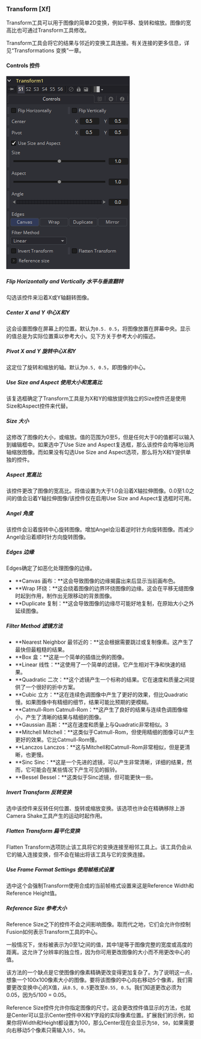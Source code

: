 ### Transform [Xf]

Transform工具可以用于图像的简单2D变换，例如平移、旋转和缩放。图像的宽高比也可通过Transform工具修改。

Transform工具会将它的结果与邻近的变换工具连接。有关连接的更多信息，详见“Transformations 变换”一章。

#### Controls 控件

![Xf_Controls](images/Xf_Controls.png)

##### Flip Horizontally and Vertically 水平与垂直翻转

勾选该控件来沿着X或Y轴翻转图像。

##### Center X and Y 中心X和Y

这会设置图像在屏幕上的位置。默认为`0.5. 0.5`，将图像放置在屏幕中央。显示的值总是为实际位置乘以参考大小。见下方关于参考大小的描述。

##### Pivot X and Y 旋转中心X和Y

这定位了旋转和缩放的轴。默认为`0.5, 0.5`，即图像的中心。

##### Use Size and Aspect 使用大小和宽高比

该复选框确定了Transform工具是为X和Y的缩放提供独立的Size控件还是使用Size和Aspect控件来代替。

##### Size 大小

这修改了图像的大小，或缩放。值的范围为0至5，但是任何大于0的值都可以输入到编辑框中。如果选中了Use Size and Aspect复选框，那么该控件会均等地沿两轴缩放图像。而如果没有勾选Use Size and Aspect选项，那么将为X和Y提供单独的控件。

##### Aspect 宽高比

该控件更改了图像的宽高比。将值设置为大于1.0会沿着X轴拉伸图像。0.0至1.0之间的值会沿着Y轴拉伸图像/该控件仅在启用Use Size and Aspect复选框时可用。

##### Angel 角度

该控件会沿着旋转中心旋转图像。增加Angel会沿着逆时针方向旋转图像。而减少Angel会沿着顺时针方向旋转图像。

##### Edges 边缘

Edges确定了如恶化处理图像的边缘。

- **Canvas 画布：**这会导致图像的边缘揭露出来后显示当前画布色。
- **Wrap 环绕：**这会绕着图像的边界环绕图像的边缘。这会在平移无缝图像时起到作用，制作出无限移动的背景图像。
- **Duplicate 复制：**这会导致图像的边缘尽可能好地复制，在原始大小之外延续图像。

##### Filter Method 滤镜方法

- **Nearest Neighbor 最邻近的：**这会根据需要跳过或复制像素。这产生了最快但最粗糙的结果。
- **Box 盒：**这是一个简单的插值比例的图像。
- **Linear 线性：**这使用了一个简单的滤镜，它产生相对干净和快速的结果。
- **Quadratic 二次：**这个滤镜产生一个标称的结果。它在速度和质量之间提供了一个很好的折中方案。
- **Cubic 立方：**这在连续色调图像中产生了更好的效果，但比Quadratic慢。如果图像中有精细的细节，结果可能比预期的更模糊。
- **Catmull-Rom Catmull-Rom：**这产生了良好的结果与连续色调图像缩小，产生了清晰的结果与精细的图像。
- **Gaussian 高斯：**这在速度和质量上与Quadratic非常相似。3
- **Mitchell Mitchell：**这类似于Catmull-Rom，但使用精细的图像可以产生更好的效果。它比Catmull-Rom慢。
- **Lanczos Lanczos：**这与Mitchell和Catmull-Rom非常相似，但是更清晰，也更慢。
- **Sinc Sinc：**这是一个先进的滤镜，可以产生非常清晰，详细的结果，然而，它可能会在某些情况下产生可见的振铃。
- **Bessel Bessel：**这类似于Sinc滤镜，但可能更快一些。

##### Invert Transform 反转变换

选中该控件来反转任何位置、旋转或缩放变换。该选项也许会在精确移除上游Camera Shake工具产生的运动时起作用。

##### Flatten Transform 扁平化变换

Flatten Transform选项防止该工具将它的变换连接至相邻工具上。该工具仍会从它的输入连接变换，但不会在输出将该工具与它的变换连接。

##### Use Frame Format Settings 使用帧格式设置

选中这个会强制Transform使用合成的当前帧格式设置来这是Reference Width和Reference Height值。

##### Reference Size 参考大小

Reference Size之下的控件不会之间影响图像。取而代之地，它们会允许你控制Fusion如何表示Transform工具的中心。

一般情况下，坐标被表示为0至1之间的值，其中1是等于图像完整的宽度或高度的距离。这允许了分辨率的独立性，因为你可用更改图像的大小而不用更改中心的值。

该方法的一个缺点是它使图像的像素精确更改变得更加复杂了。为了说明这一点，想象一个100x100像素大小的图像。要将该图像的中心向右移动5个像素，我们需要更改变换中心的X值，从`0.5, 0.5`更改至`0.55, 0.5`。我们知道更改必须为0.05，因为5/100 = 0.05。

Reference Size控件允许你指定图像的尺寸。这会更改控件值显示的方法，也就是Center可以显示Center控件中X和Y字段的实际像素位置。扩展我们的示例，如果你将Width和Height都设置为100，那么Center现在会显示为`50, 50`，如果需要向右移动5个像素只需输入`55, 50`。